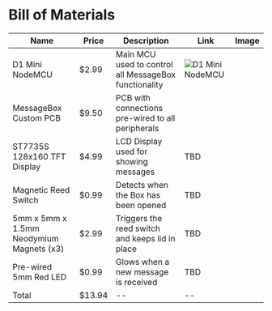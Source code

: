 # Bill of Materials

| Name | Price | Description | Link | Image |
| ---- | ----- | ---- | ---- | ---- |
| D1 Mini NodeMCU | $2.99 | Main MCU used to control all MessageBox functionality | ![D1 Mini NodeMCU](https://camo.githubusercontent.com/f102d182e3f8126f61529272b9435160a2983b93/68747470733a2f2f64317861687769776f34623439702e636c6f756466726f6e742e6e65742f31303636322d6c617267655f64656661756c742f657370383236362d65737031322d652d77656d6f732d64312d6d696e692d776966692d646576656c6f706d656e742d626f6172642d6e6f64656d63752d6c75612e6a7067) | 
| MessageBox Custom PCB | $9.50 | PCB with connections pre-wired to all peripherals |  |
| ST7735S 128x160 TFT Display | $4.99 | LCD Display used for showing messages | TBD |
| Magnetic Reed Switch | $0.99 | Detects when the Box has been opened | TBD |
| 5mm x 5mm x 1.5mm Neodymium Magnets (x3) | $2.99 | Triggers the reed switch and keeps lid in place | TBD |
| Pre-wired 5mm Red LED | $0.99 | Glows when a new message is received | TBD |
| Total | $13.94 | -- | -- |
